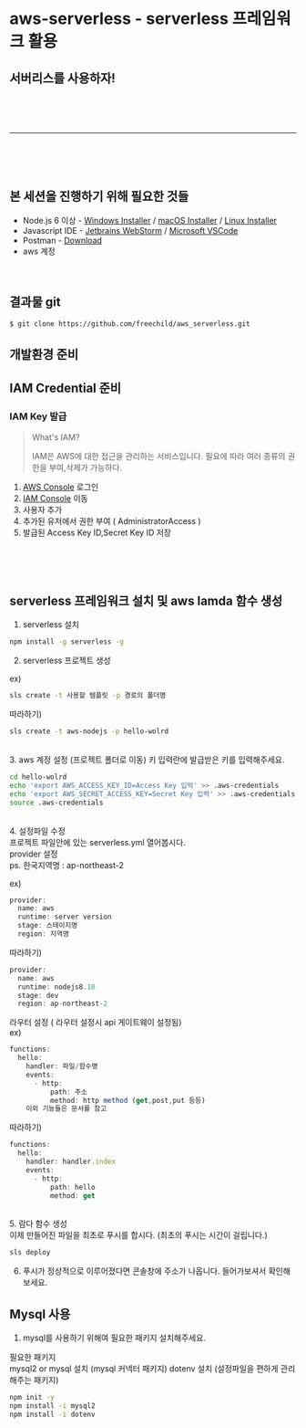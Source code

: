# aws-serverless - serverless 프레임워크 활용
## 서버리스를 사용하자!

<br><br><br>

------------

<br><br><br>


## 본 세션을 진행하기 위해 필요한 것들

- Node.js 6 이상 - [Windows Installer][nodejs-windows-installer] / [macOS Installer][nodejs-macos-installer] / [Linux Installer][nodejs-linux-installer]
- Javascript IDE - [Jetbrains WebStorm][webstorm-download] / [Microsoft VSCode][vscode-download]
- Postman - [Download][postman-download]
- aws 계정
<br><br><br>

## 결과물 git

```bash
$ git clone https://github.com/freechild/aws_serverless.git
```

## 개발환경 준비

## IAM Credential 준비

### IAM Key 발급

> What's IAM?
>
> IAM은 AWS에 대한 접근을 관리하는 서비스입니다. 
> 필요에 따라 여러 종류의 권한을 부여,삭제가 가능하다.

1. [AWS Console][aws-console] 로그인
2. [IAM Console][iam-console] 이동
3. 사용자 추가
4. 추가된 유저에서 권한 부여 ( AdministratorAccess ) 
5. 발급된 Access Key ID,Secret Key ID 저장


<br><br><br>

## serverless 프레임워크 설치 및 aws lamda 함수 생성
1. serverless 설치
```bash
npm install -g serverless -g
```

2. serverless 프로젝트 생성

ex)
```bash
sls create -t 사용할 템플릿 -p 경로의 폴더명
```

따라하기)

```bash
sls create -t aws-nodejs -p hello-wolrd
```

<br>
3. aws 계정 설정 (프로젝트 폴더로 이동)
키 입력란에 발급받은 키를 입력해주세요.

```bash
cd hello-wolrd
echo 'export AWS_ACCESS_KEY_ID=Access Key 입력' >> .aws-credentials
echo 'export AWS_SECRET_ACCESS_KEY=Secret Key 입력' >> .aws-credentials
source .aws-credentials
```
<br>
4. 설정파일 수정
<br>
프로젝트 파일안에 있는 serverless.yml 열어봅시다.<br>
provider 설정<br>
ps. 한국지역명 :  ap-northeast-2<br>

ex)
```js
provider:
  name: aws
  runtime: server version
  stage: 스테이지명
  region: 지역명
```

따라하기)
```js
provider:
  name: aws
  runtime: nodejs8.10
  stage: dev
  region: ap-northeast-2
```

라우터 설정 ( 라우터 설정시 api 게이트웨이 설정됨)<br>
ex)
```js
functions:
  hello:
    handler: 파일/함수명
    events:
      - http:
          path: 주소
          method: http method (get,post,put 등등)
    이외 기능들은 문서를 참고      
```

따라하기)
```js
functions:
  hello:
    handler: handler.index
    events:
      - http:
          path: hello
          method: get      
```

<br>
5. 람다 함수 생성
<br>
이제 만들어진 파일을 최초로 푸시를 합시다. (최초의 푸시는 시간이 걸립니다.)

```bash
sls deploy
```

6. 푸시가 정상적으로 이루어졌다면 콘솔창에 주소가 나옵니다. 들어가보셔서 확인해보세요.


## Mysql 사용

1. mysql를 사용하기 위해여 필요한 패키지 설치해주세요.

필요한 패키지<br>
mysql2 or mysql 설치 (mysql 커넥터 패키지)
dotenv 설치 (설정파일을 편하게 관리해주는 패키지)

```bash
npm init -y
npm install -i mysql2
npm install -i dotenv
```



[nodejs-windows-installer]: https://nodejs.org/dist/v8.11.4/node-v8.11.4-x86.msi
[nodejs-macos-installer]: https://nodejs.org/dist/v8.11.4/node-v8.11.4.pkg
[nodejs-linux-installer]: https://github.com/nodesource/distributions
[chrome-download]: https://www.google.com/chrome/
[webstorm-download]: http://www.jetbrains.com/webstorm/download/
[vscode-download]: https://code.visualstudio.com/download
[postman-download]: https://www.getpostman.com/apps
[aws-console]: https://console.aws.amazon.com/console/home?region=ap-northeast-2
[iam-console]: https://console.aws.amazon.com/iam/home?region=ap-northeast-2
